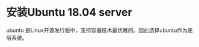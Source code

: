 # 安装Ubuntu 18.04 server
ubuntu 是Linux开源发行版中，支持容器技术最优雅的。因此选择ubuntu作为底层系统。
<!--stackedit_data:
eyJoaXN0b3J5IjpbMTUwMDI3MDEzMSwxMDIzMjk5NTY4LC0xNj
c5Njc5MjgxXX0=
-->